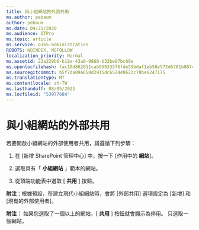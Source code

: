 ```yaml
---
title: 與小組網站的外部共用
ms.author: pebaum
author: pebaum
ms.date: 04/21/2020
ms.audience: ITPro
ms.topic: article
ms.service: o365-administration
ROBOTS: NOINDEX, NOFOLLOW
localization_priority: Normal
ms.assetid: 22a229b6-b18a-43a8-9868-b32be87bc09e
ms.openlocfilehash: fac10d862611cab95933576fde59bdaf1eb58e572d6781b087c48d2c332e205d
ms.sourcegitcommit: b5f7da89a650d2915dc652449623c78be6247175
ms.translationtype: MT
ms.contentlocale: zh-TW
ms.lasthandoff: 08/05/2021
ms.locfileid: "53977684"
---
```

# <a name="external-sharing-with-a-team-site"></a>與小組網站的外部共用

若要開啟小組網站的外部使用者共用，請遵循下列步驟： 
  
1. 在 [新增 SharePoint 管理中心] 中，按一下 [作用中的 **網站**]。
  
2. 選取具有「 **小組網站** 」範本的網站。 
  
3. 從頂端功能表中選取 [ **共用** ] 按鈕。 
  
 **附注**：根據預設，在建立現代小組網站時，會將 [外部共用] 選項設定為 [新增] 和 [現有的外部使用者]。 
  
 **附注：** 如果您選取了一個以上的網站，[ **共用** ] 按鈕就會顯示為停用。 只選取一個網站。 
  

